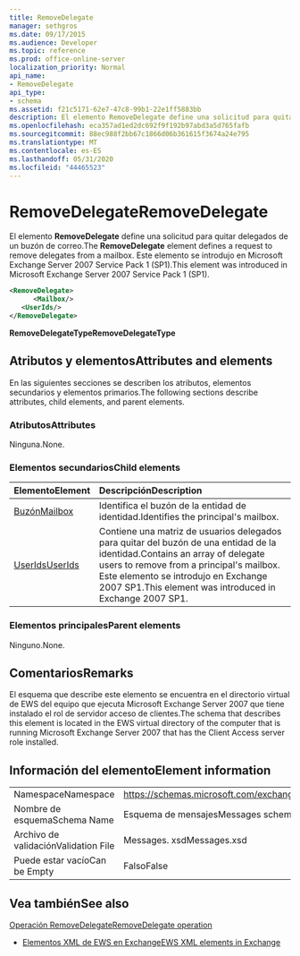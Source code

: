 ```yaml
---
title: RemoveDelegate
manager: sethgros
ms.date: 09/17/2015
ms.audience: Developer
ms.topic: reference
ms.prod: office-online-server
localization_priority: Normal
api_name:
- RemoveDelegate
api_type:
- schema
ms.assetid: f21c5171-62e7-47c8-99b1-22e1ff5883bb
description: El elemento RemoveDelegate define una solicitud para quitar delegados de un buzón de correo. Este elemento se introdujo en Microsoft Exchange Server 2007 Service Pack 1 (SP1).
ms.openlocfilehash: eca357ad1ed2dc692f9f192b97abd3a5d765fafb
ms.sourcegitcommit: 88ec988f2bb67c1866d06b361615f3674a24e795
ms.translationtype: MT
ms.contentlocale: es-ES
ms.lasthandoff: 05/31/2020
ms.locfileid: "44465523"
---
```

# <a name="removedelegate"></a><span data-ttu-id="8a777-104">RemoveDelegate</span><span class="sxs-lookup"><span data-stu-id="8a777-104">RemoveDelegate</span></span>

<span data-ttu-id="8a777-105">El elemento **RemoveDelegate** define una solicitud para quitar delegados de un buzón de correo.</span><span class="sxs-lookup"><span data-stu-id="8a777-105">The **RemoveDelegate** element defines a request to remove delegates from a mailbox.</span></span> <span data-ttu-id="8a777-106">Este elemento se introdujo en Microsoft Exchange Server 2007 Service Pack 1 (SP1).</span><span class="sxs-lookup"><span data-stu-id="8a777-106">This element was introduced in Microsoft Exchange Server 2007 Service Pack 1 (SP1).</span></span> 
  
```xml
<RemoveDelegate>
      <Mailbox/>
   <UserIds/>
</RemoveDelegate>
```

 <span data-ttu-id="8a777-107">**RemoveDelegateType**</span><span class="sxs-lookup"><span data-stu-id="8a777-107">**RemoveDelegateType**</span></span>
## <a name="attributes-and-elements"></a><span data-ttu-id="8a777-108">Atributos y elementos</span><span class="sxs-lookup"><span data-stu-id="8a777-108">Attributes and elements</span></span>

<span data-ttu-id="8a777-109">En las siguientes secciones se describen los atributos, elementos secundarios y elementos primarios.</span><span class="sxs-lookup"><span data-stu-id="8a777-109">The following sections describe attributes, child elements, and parent elements.</span></span>
  
### <a name="attributes"></a><span data-ttu-id="8a777-110">Atributos</span><span class="sxs-lookup"><span data-stu-id="8a777-110">Attributes</span></span>

<span data-ttu-id="8a777-111">Ninguna.</span><span class="sxs-lookup"><span data-stu-id="8a777-111">None.</span></span>
  
### <a name="child-elements"></a><span data-ttu-id="8a777-112">Elementos secundarios</span><span class="sxs-lookup"><span data-stu-id="8a777-112">Child elements</span></span>

|<span data-ttu-id="8a777-113">**Elemento**</span><span class="sxs-lookup"><span data-stu-id="8a777-113">**Element**</span></span>|<span data-ttu-id="8a777-114">**Descripción**</span><span class="sxs-lookup"><span data-stu-id="8a777-114">**Description**</span></span>|
|:-----|:-----|
|[<span data-ttu-id="8a777-115">Buzón</span><span class="sxs-lookup"><span data-stu-id="8a777-115">Mailbox</span></span>](mailbox.md) <br/> |<span data-ttu-id="8a777-116">Identifica el buzón de la entidad de identidad.</span><span class="sxs-lookup"><span data-stu-id="8a777-116">Identifies the principal's mailbox.</span></span>  <br/> |
|[<span data-ttu-id="8a777-117">UserIds</span><span class="sxs-lookup"><span data-stu-id="8a777-117">UserIds</span></span>](userids.md) <br/> |<span data-ttu-id="8a777-118">Contiene una matriz de usuarios delegados para quitar del buzón de una entidad de la identidad.</span><span class="sxs-lookup"><span data-stu-id="8a777-118">Contains an array of delegate users to remove from a principal's mailbox.</span></span> <span data-ttu-id="8a777-119">Este elemento se introdujo en Exchange 2007 SP1.</span><span class="sxs-lookup"><span data-stu-id="8a777-119">This element was introduced in Exchange 2007 SP1.</span></span>  <br/> |
   
### <a name="parent-elements"></a><span data-ttu-id="8a777-120">Elementos principales</span><span class="sxs-lookup"><span data-stu-id="8a777-120">Parent elements</span></span>

<span data-ttu-id="8a777-121">Ninguno.</span><span class="sxs-lookup"><span data-stu-id="8a777-121">None.</span></span>
  
## <a name="remarks"></a><span data-ttu-id="8a777-122">Comentarios</span><span class="sxs-lookup"><span data-stu-id="8a777-122">Remarks</span></span>

<span data-ttu-id="8a777-123">El esquema que describe este elemento se encuentra en el directorio virtual de EWS del equipo que ejecuta Microsoft Exchange Server 2007 que tiene instalado el rol de servidor acceso de clientes.</span><span class="sxs-lookup"><span data-stu-id="8a777-123">The schema that describes this element is located in the EWS virtual directory of the computer that is running Microsoft Exchange Server 2007 that has the Client Access server role installed.</span></span>
  
## <a name="element-information"></a><span data-ttu-id="8a777-124">Información del elemento</span><span class="sxs-lookup"><span data-stu-id="8a777-124">Element information</span></span>

|||
|:-----|:-----|
|<span data-ttu-id="8a777-125">Namespace</span><span class="sxs-lookup"><span data-stu-id="8a777-125">Namespace</span></span>  <br/> |https://schemas.microsoft.com/exchange/services/2006/messages  <br/> |
|<span data-ttu-id="8a777-126">Nombre de esquema</span><span class="sxs-lookup"><span data-stu-id="8a777-126">Schema Name</span></span>  <br/> |<span data-ttu-id="8a777-127">Esquema de mensajes</span><span class="sxs-lookup"><span data-stu-id="8a777-127">Messages schema</span></span>  <br/> |
|<span data-ttu-id="8a777-128">Archivo de validación</span><span class="sxs-lookup"><span data-stu-id="8a777-128">Validation File</span></span>  <br/> |<span data-ttu-id="8a777-129">Messages. xsd</span><span class="sxs-lookup"><span data-stu-id="8a777-129">Messages.xsd</span></span>  <br/> |
|<span data-ttu-id="8a777-130">Puede estar vacío</span><span class="sxs-lookup"><span data-stu-id="8a777-130">Can be Empty</span></span>  <br/> |<span data-ttu-id="8a777-131">Falso</span><span class="sxs-lookup"><span data-stu-id="8a777-131">False</span></span>  <br/> |
   
## <a name="see-also"></a><span data-ttu-id="8a777-132">Vea también</span><span class="sxs-lookup"><span data-stu-id="8a777-132">See also</span></span>



[<span data-ttu-id="8a777-133">Operación RemoveDelegate</span><span class="sxs-lookup"><span data-stu-id="8a777-133">RemoveDelegate operation</span></span>](removedelegate-operation.md)


- [<span data-ttu-id="8a777-134">Elementos XML de EWS en Exchange</span><span class="sxs-lookup"><span data-stu-id="8a777-134">EWS XML elements in Exchange</span></span>](ews-xml-elements-in-exchange.md)

